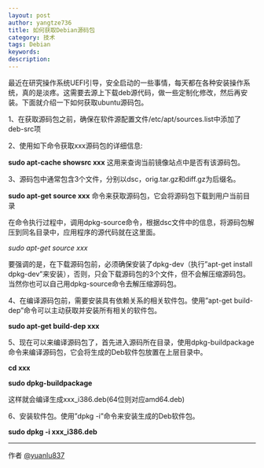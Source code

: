 ```yaml
---
layout: post
author: yangtze736
title: 如何获取Debian源码包
category: 技术
tags: Debian
keywords: 
description: 
---
```


最近在研究操作系统UEFI引导，安全启动的一些事情，每天都在各种安装操作系统，真的是淡疼。这需要去源上下载deb源代码，做一些定制化修改，然后再安装。下面就介绍一下如何获取ubuntu源码包。

1、在获取源码包之前，确保在软件源配置文件/etc/apt/sources.list中添加了deb-src项

2、使用如下命令获取xxx源码包的详细信息:

 **sudo apt-cache showsrc xxx**    这用来查询当前镜像站点中是否有该源码包。

3、源码包中通常包含3个文件，分别以dsc，orig.tar.gz和diff.gz为后缀名。

 **sudo apt-get source  xxx**    命令来获取源码包，它会将源码包下载到用户当前目录

<!-- more -->

在命令执行过程中，调用dpkg-source命令，根据dsc文件中的信息，将源码包解压到同名目录中，应用程序的源代码就在这里面。

 *sudo apt-get source xxx*

要强调的是，在下载源码包前，必须确保安装了dpkg-dev（执行”apt-get install dpkg-dev”来安装），否则，只会下载源码包的3个文件，但不会解压缩源码包。当然你也可以自己用dpkg-source命令去解压缩源码包。

4、在编译源码包前，需要安装具有依赖关系的相关软件包。使用”apt-get build-dep”命令可以主动获取并安装所有相关的软件包。

 **sudo apt-get build-dep xxx**

5、现在可以来编译源码包了，首先进入源码所在目录，使用dpkg-buildpackage命令来编译源码包，它会将生成的Deb软件包放置在上层目录中。

 **cd xxx**

 **sudo dpkg-buildpackage**

这样就会编译生成xxx_i386.deb(64位则对应amd64.deb)

6、安装软件包。使用”dpkg -i”命令来安装生成的Deb软件包。

 **sudo dpkg -i  xxx_i386.deb**



---------------

作者 [@yuanlu837][1]

[1]: http://blog.csdn.net/yuanlu837/article/details/7750492
